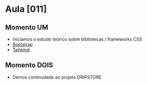 # Aula [011]

## Momento UM

- Iniciamos o estudo teórico sobre bibliotecas / frameworks CSS
- [Bootstrap](https://getbootstrap.com)
- [Tailwind](https://tailwindcss.com)

## Momento DOIS

- Demos continudade ao projeto DRIPSTORE